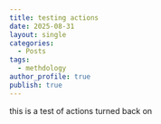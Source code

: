 ```yaml
---
title: testing actions
date: 2025-08-31
layout: single
categories:
  - Posts
tags:
  - methdology
author_profile: true
publish: true
---
```

this is a test of actions turned back on